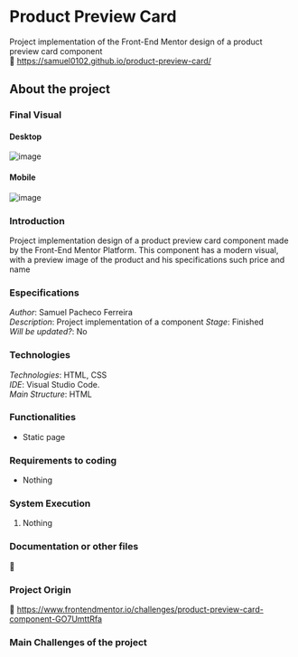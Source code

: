 # Product Preview Card
Project implementation of the Front-End Mentor design of a product preview card component  
:link: https://samuel0102.github.io/product-preview-card/

## About the project

### Final Visual

#### Desktop

![image](https://user-images.githubusercontent.com/61472839/201497236-dd06a120-37fd-4855-8d7a-75d8863aa33f.png)

#### Mobile

![image](https://user-images.githubusercontent.com/61472839/201497252-28e1f98a-7963-4d58-ac51-0d49030e7bdd.png)


### Introduction
Project implementation design of a product preview card component made by the Front-End Mentor Platform. This component has a modern visual, with a preview image of the product and his specifications such price and name


### Especifications
*Author*: Samuel Pacheco Ferreira    
*Description*: Project implementation of a component
*Stage*: Finished     
*Will be updated?*: No        

### Technologies
*Technologies*: HTML, CSS     
*IDE*: Visual Studio Code.      
*Main Structure*: HTML   

### Functionalities
* Static page

### Requirements to coding
* Nothing

### System Execution
1. Nothing

### Documentation or other files
:link: 

### Project Origin
:link: https://www.frontendmentor.io/challenges/product-preview-card-component-GO7UmttRfa

### Main Challenges of the project






